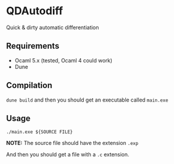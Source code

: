 # QDAutodiff
Quick & dirty automatic differentiation

## Requirements
- Ocaml 5.x (tested, Ocaml 4 could work)
- Dune

## Compilation
`dune build` and then you should get an executable called `main.exe`

## Usage
`./main.exe ${SOURCE FILE}`

**NOTE:** The source file should have the extension `.exp`

And then you should get a file with a `.c` extension. 
